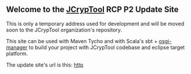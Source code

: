 ## Welcome to the [JCrypTool](https://github.com/jcryptool/core) RCP P2 Update Site

This is only a temporary address used for development and will be moved soon to the JCrypTool organization's repository.

This site can be used with Maven Tycho and with Scala's sbt + [osgi-manager](https://github.com/digimead/sbt-osgi-manager) to build your project with JCrypTool codebase and eclipse target platform.

The update site's url is this: [http](http)
